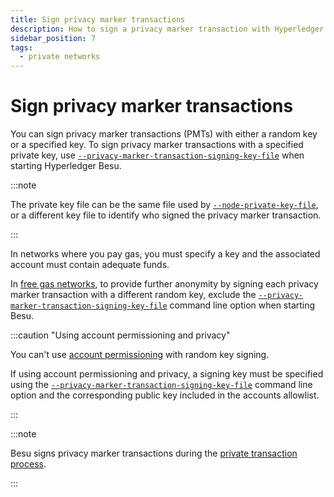 ```yaml
---
title: Sign privacy marker transactions
description: How to sign a privacy marker transaction with Hyperledger Besu
sidebar_position: 7
tags:
  - private networks
---
```


# Sign privacy marker transactions

You can sign privacy marker transactions (PMTs) with either a random key or a specified key. To sign privacy marker transactions with a specified private key, use [`--privacy-marker-transaction-signing-key-file`](../../reference/cli/options.md#privacy-marker-transaction-signing-key-file) when starting Hyperledger Besu.

:::note

The private key file can be the same file used by [`--node-private-key-file`](#node-private-key-file), or a different key file to identify who signed the privacy marker transaction.

:::

In networks where you pay gas, you must specify a key and the associated account must contain adequate funds.

In [free gas networks](../configure/free-gas.md), to provide further anonymity by signing each privacy marker transaction with a different random key, exclude the [`--privacy-marker-transaction-signing-key-file`](../../reference/cli/options.md#privacy-marker-transaction-signing-key-file) command line option when starting Besu.

:::caution "Using account permissioning and privacy"

You can't use [account permissioning] with random key signing.

If using account permissioning and privacy, a signing key must be specified using the [`--privacy-marker-transaction-signing-key-file`](../../reference/cli/options.md#privacy-marker-transaction-signing-key-file) command line option and the corresponding public key included in the accounts allowlist.

:::

:::note

Besu signs privacy marker transactions during the [private transaction process](../../concepts/privacy/private-transactions/processing.md).

:::

<!-- Links -->

[account permissioning]: ../../concepts/permissioning/index.md#account-permissioning
